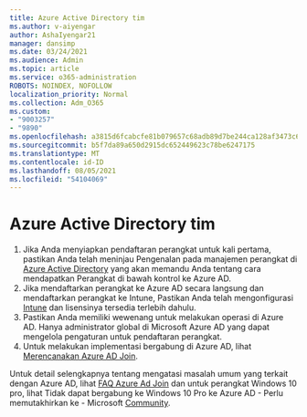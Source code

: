 ```yaml
---
title: Azure Active Directory tim
ms.author: v-aiyengar
author: AshaIyengar21
manager: dansimp
ms.date: 03/24/2021
ms.audience: Admin
ms.topic: article
ms.service: o365-administration
ROBOTS: NOINDEX, NOFOLLOW
localization_priority: Normal
ms.collection: Adm_O365
ms.custom:
- "9003257"
- "9890"
ms.openlocfilehash: a3815d6fcabcfe81b079657c68adb89d7be244ca128af3473c6b22c1a4f7c833
ms.sourcegitcommit: b5f7da89a650d2915dc652449623c78be6247175
ms.translationtype: MT
ms.contentlocale: id-ID
ms.lasthandoff: 08/05/2021
ms.locfileid: "54104069"
---
```

# <a name="azure-active-directory-join"></a>Azure Active Directory tim

1. Jika Anda menyiapkan pendaftaran perangkat untuk kali pertama, pastikan Anda telah meninjau Pengenalan pada manajemen perangkat di [Azure Active Directory](/azure/active-directory/devices/overview) yang akan memandu Anda tentang cara mendapatkan Perangkat di bawah kontrol ke Azure AD. 
1. Jika mendaftarkan perangkat ke Azure AD secara langsung dan mendaftarkan perangkat ke Intune, Pastikan Anda telah mengonfigurasi [](/mem/intune/fundamentals/licenses-assign) [Intune](/mem/intune/enrollment/device-enrollment) dan lisensinya tersedia terlebih dahulu.
1. Pastikan Anda memiliki wewenang untuk melakukan operasi di Azure AD. Hanya administrator global di Microsoft Azure AD yang dapat mengelola pengaturan untuk pendaftaran perangkat.
1. Untuk melakukan implementasi bergabung di Azure AD, lihat [Merencanakan Azure AD Join](/azure/active-directory/devices/azureadjoin-plan).

Untuk detail selengkapnya tentang mengatasi masalah umum yang terkait dengan Azure AD, lihat [FAQ Azure Ad Join](/azure/active-directory/devices/faq) dan untuk perangkat Windows 10 pro, lihat Tidak dapat bergabung ke Windows 10 Pro ke Azure AD - Perlu memutakhirkan ke - Microsoft [Community](https://answers.microsoft.com/en-us/msoffice/forum/msoffice_install-mso_win10-mso_365hp/unable-to-join-windows-10-pro-machine-to-azure-ad/abb1ca7d-b317-45ec-a628-e1c10eae2900).
